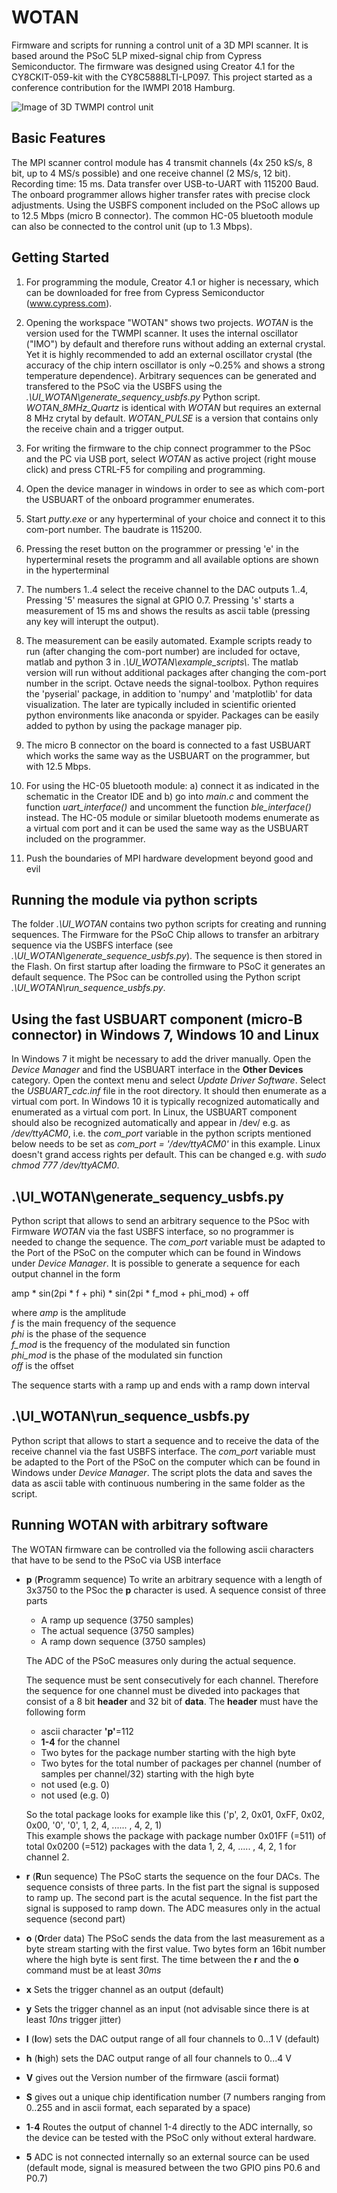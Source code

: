 # WOTAN
Firmware and scripts for running a control unit of a 3D MPI scanner. It is based around the PSoC 5LP mixed-signal chip from Cypress Semiconductor. The firmware was designed using Creator 4.1 for the CY8CKIT-059-kit with the CY8C5888LTI-LP097. This project started as a conference contribution for the IWMPI 2018 Hamburg. 

![Image of 3D TWMPI control unit](https://github.com/mnruecke/WOTAN/blob/master/wotan.png)

## Basic Features
The MPI scanner control module has 4 transmit channels (4x 250 kS/s, 8 bit, up to 4 MS/s possible) and one receive channel (2 MS/s, 12 bit). Recording time: 15 ms. Data transfer over USB-to-UART with 115200 Baud. The onboard programmer allows higher transfer rates with precise clock adjustments. Using the USBFS component included on the PSoC allows up to 12.5 Mbps (micro B connector). The common HC-05 bluetooth module can also be connected to the control unit (up to 1.3 Mbps).

## Getting Started
1. For programming the module, Creator 4.1 or higher is necessary, which can be downloaded for free from Cypress Semiconductor (www.cypress.com).

2. Opening the workspace "WOTAN" shows two projects.
*WOTAN* is the version used for the TWMPI scanner. It uses the internal oscillator ("IMO") by default and therefore runs without adding an external crystal.
Yet it is highly recommended to add an external oscillator crystal (the accuracy of the chip intern oscillator is only ~0.25% and shows a strong temperature dependence).
Arbitrary sequences can be generated and transfered to the PSoC via the USBFS using the *.\UI\_WOTAN\\generate\_sequency\_usbfs.py* Python script. *WOTAN_8MHz_Quartz* is identical with *WOTAN* but requires an external 8 MHz crytal by default. 
*WOTAN_PULSE* is a version that contains only the receive chain and a trigger output.

3. For writing the firmware to the chip connect programmer to the PSoc and the PC via USB port, select *WOTAN* as active project (right mouse click) and press CTRL-F5 for compiling and programming. 

4. Open the device manager in windows in order to see as which com-port the USBUART of the onboard programmer enumerates.

5. Start *putty.exe* or any hyperterminal of your choice and connect it to this com-port number. The baudrate is 115200.

6. Pressing the reset button on the programmer or pressing 'e' in the hyperterminal resets the programm and all available options are shown in the hyperterminal

7. The numbers 1..4 select the receive channel to the DAC outputs 1..4, Pressing '5' measures the signal at GPIO 0.7. Pressing 's' starts a measurement of 15 ms and shows the results as ascii table (pressing any key will interupt the output).

8. The measurement can be easily automated. Example scripts ready to run (after changing the com-port number) are included for octave, matlab and python 3 in *.\\UI\_WOTAN\\example_scripts\\*. The matlab version will run without additional packages after changing the com-port number in the script. Octave needs the signal-toolbox. Python requires the 'pyserial' package, in addition to 'numpy' and 'matplotlib' for data visualization. The later are typically included in scientific oriented python environments like anaconda or spyider. Packages can be easily added to python by using the package manager pip.  

9. The micro B connector on the board is connected to a fast USBUART which works the same way as the USBUART on the programmer, but with 12.5 Mbps.

10. For using the HC-05 bluetooth module: a) connect it as indicated in the schematic in the Creator IDE and b) go into *main.c* and comment the function *uart_interface()*  and uncomment the function *ble_interface()* instead. The HC-05 module or similar bluetooth modems enumerate as a virtual com port and it can be used the same way as the USBUART included on the programmer. 

11. Push the boundaries of MPI hardware development beyond good and evil


## Running the module via python scripts
The folder *.\\UI_WOTAN* contains two python scripts for creating and running sequences.
The Firmware for the PSoC Chip allows to transfer an arbitrary sequence via the USBFS interface (see *.\\UI\_WOTAN\\generate_sequence_usbfs.py*). 
The sequence is then stored in the Flash. On first startup after loading the firmware to PSoC it generates an default sequence.
The PSoc can be controlled using the Python script *.\\UI\_WOTAN\\run_sequence_usbfs.py*. 

## Using the fast USBUART component (micro-B connector) in Windows 7, Windows 10 and Linux
In Windows 7 it might be necessary to add the driver manually. Open the *Device Manager* and find the USBUART interface in the **Other Devices** category. Open the context menu and select *Update Driver Software*. Select the *USBUART_cdc.inf* file in the root directory. It should then enumerate as a virtual com port.
In Windows 10 it is typically recognized automatically and enumerated as a virtual com port.
In Linux, the USBUART component should also be recognized automatically and appear in /dev/ e.g. as */dev/ttyACM0*, i.e. the *com_port* variable in the python scripts mentioned below needs to be set as *com_port = '/dev/ttyACM0'* in this example. Linux doesn't grand access rights per default. This can be changed e.g. with *sudo chmod 777 /dev/ttyACM0*. 

## .\\UI\_WOTAN\\generate\_sequency\_usbfs.py
Python script that allows to send an arbitrary sequence to the PSoc with Firmware *WOTAN* via the fast USBFS interface, so no programmer is needed to change the sequence.
The *com_port* variable must be adapted to the Port of the PSoC on the computer which can be found in Windows under *Device Manager*.
It is possible to generate a sequence for each output channel in the form  

amp * sin(2pi * f + phi) * sin(2pi * f\_mod + phi\_mod) + off

where
*amp* is the amplitude  
*f* is the main frequency of the sequence  
*phi* is the phase of the sequence  
*f_mod* is the frequency of the modulated sin function  
*phi_mod* is the phase of the modulated sin function  
*off* is the offset  

The sequence starts with a ramp up and ends with a ramp down interval

## .\\UI\_WOTAN\\run\_sequence\_usbfs.py
Python script that allows to start a sequence and to receive the data of the receive channel via the fast USBFS interface.
The *com_port* variable must be adapted to the Port of the PSoC on the computer which can be found in Windows under *Device Manager*. The script plots the data and saves the data as ascii table with continuous numbering in the same folder as the script.

## Running WOTAN with arbitrary software
The WOTAN firmware can be controlled via the following ascii characters that have to be send to the PSoC via USB interface

- **p** (**P**rogramm sequence) To write an arbitrary sequence with a length of 3x3750 to the PSoc the **p** character is used. 
  A sequence consist of three parts
  * A ramp up sequence (3750 samples)
  * The actual sequence (3750 samples)
  * A ramp down sequence (3750 samples)
  
  The ADC of the PSoC measures only during the actual sequence.  
  
  The sequence must be sent consecutively for each channel. Therefore the sequence for one channel must be diveded into packages  that consist of a 8 bit **header** and 32 bit of **data**. 
  The **header** must have the following form 
  * ascii character **'p'**=112
  * **1-4** for the channel 
  * Two bytes for the package number starting with the high byte
  * Two bytes for the total number of packages per channel (number of samples per channel/32) starting with the high byte
  * not used (e.g. 0)
  * not used (e.g. 0)
  
  So the total package looks for example like this
  ('p', 2, 0x01, 0xFF, 0x02, 0x00, '0', '0',   1, 2, 4, ...... , 4, 2, 1)  
  This example shows the package with package number 0x01FF (=511) of total 0x0200 (=512) packages with the data 1, 2, 4, ..... , 4, 2, 1 for channel 2.


- **r** (**R**un sequence) The PSoC starts the sequence on the four DACs. The sequence consists of three parts. In the fist part the signal is supposed to ramp up. The second part is the acutal sequence. In the fist part the signal is supposed to ramp down. The ADC measures only in the actual sequence (second part)
- **o** (**O**rder data) The PSoC sends the data from the last measurement as a byte stream starting with the first value. Two bytes form an 16bit number where the high byte is sent first. 
The time between the **r** and the **o** command must be at least *30ms*



- **x** Sets the trigger channel as an output (default)
- **y** Sets the trigger channel as an input (not advisable since there is at least *10ns* trigger jitter)

- **l** (**l**ow) sets the DAC output range of all four channels to 0...1 V (default)
- **h** (**h**igh) sets the DAC output range of all four channels to 0...4 V

- **V** gives out the Version number of the firmware (ascii format)
- **S** gives out a unique chip identification number (7 numbers ranging from 0..255 and in ascii format, each separated by a space)

- **1**-**4** Routes the output of channel 1-4 directly to the ADC internally, so the device can be tested with the PSoC only without exteral hardware.

- **5** ADC is not connected internally so an external source can be used (default mode, signal is measured between the two GPIO pins P0.6 and P0.7)




